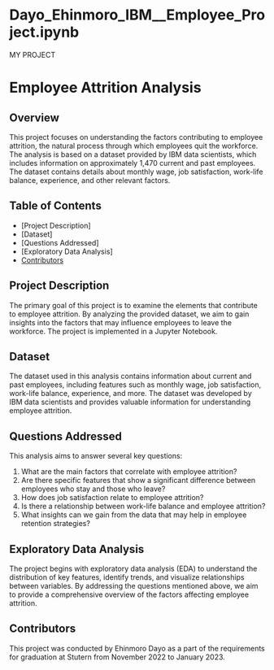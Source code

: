 # Dayo_Ehinmoro_IBM__Employee_Project.ipynb
MY PROJECT
# Employee Attrition Analysis

## Overview
This project focuses on understanding the factors contributing to employee attrition, the natural process through which employees quit the workforce. The analysis is based on a dataset provided by IBM data scientists, which includes information on approximately 1,470 current and past employees. The dataset contains details about monthly wage, job satisfaction, work-life balance, experience, and other relevant factors.

## Table of Contents
- [Project Description]
- [Dataset]
- [Questions Addressed]
- [Exploratory Data Analysis]
- [Contributors](#contributors)


## Project Description
The primary goal of this project is to examine the elements that contribute to employee attrition. By analyzing the provided dataset, we aim to gain insights into the factors that may influence employees to leave the workforce. The project is implemented in a Jupyter Notebook.

## Dataset
The dataset used in this analysis contains information about current and past employees, including features such as monthly wage, job satisfaction, work-life balance, experience, and more. The dataset was developed by IBM data scientists and provides valuable information for understanding employee attrition.

## Questions Addressed
This analysis aims to answer several key questions:
1. What are the main factors that correlate with employee attrition?
2. Are there specific features that show a significant difference between employees who stay and those who leave?
3. How does job satisfaction relate to employee attrition?
4. Is there a relationship between work-life balance and employee attrition?
5. What insights can we gain from the data that may help in employee retention strategies?

## Exploratory Data Analysis
The project begins with exploratory data analysis (EDA) to understand the distribution of key features, identify trends, and visualize relationships between variables. By addressing the questions mentioned above, we aim to provide a comprehensive overview of the factors affecting employee attrition.

## Contributors
This project was conducted by Ehinmoro Dayo as a part of the requirements for graduation at Stutern from November 2022 to January 2023.


